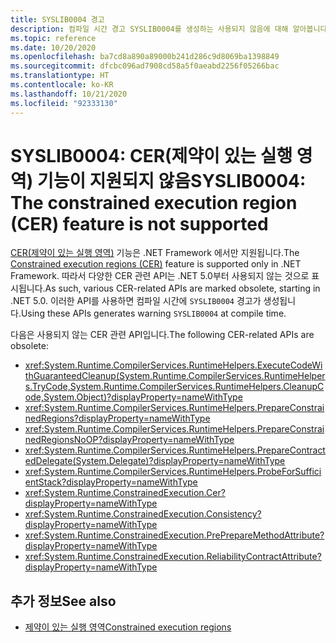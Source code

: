 ```yaml
---
title: SYSLIB0004 경고
description: 컴파일 시간 경고 SYSLIB0004를 생성하는 사용되지 않음에 대해 알아봅니다.
ms.topic: reference
ms.date: 10/20/2020
ms.openlocfilehash: ba7cd8a890a89000b241d286c9d8069ba1398849
ms.sourcegitcommit: dfcbc096ad7908cd58a5f0aeabd2256f05266bac
ms.translationtype: HT
ms.contentlocale: ko-KR
ms.lasthandoff: 10/21/2020
ms.locfileid: "92333130"
---
```

# <a name="syslib0004-the-constrained-execution-region-cer-feature-is-not-supported"></a><span data-ttu-id="e3e80-103">SYSLIB0004: CER(제약이 있는 실행 영역) 기능이 지원되지 않음</span><span class="sxs-lookup"><span data-stu-id="e3e80-103">SYSLIB0004: The constrained execution region (CER) feature is not supported</span></span>

<span data-ttu-id="e3e80-104">[CER(제약이 있는 실행 영역)](../../framework/performance/constrained-execution-regions.md) 기능은 .NET Framework 에서만 지원됩니다.</span><span class="sxs-lookup"><span data-stu-id="e3e80-104">The [Constrained execution regions (CER)](../../framework/performance/constrained-execution-regions.md) feature is supported only in .NET Framework.</span></span> <span data-ttu-id="e3e80-105">따라서 다양한 CER 관련 API는 .NET 5.0부터 사용되지 않는 것으로 표시됩니다.</span><span class="sxs-lookup"><span data-stu-id="e3e80-105">As such, various CER-related APIs are marked obsolete, starting in .NET 5.0.</span></span> <span data-ttu-id="e3e80-106">이러한 API를 사용하면 컴파일 시간에 `SYSLIB0004` 경고가 생성됩니다.</span><span class="sxs-lookup"><span data-stu-id="e3e80-106">Using these APIs generates warning `SYSLIB0004` at compile time.</span></span>

<span data-ttu-id="e3e80-107">다음은 사용되지 않는 CER 관련 API입니다.</span><span class="sxs-lookup"><span data-stu-id="e3e80-107">The following CER-related APIs are obsolete:</span></span>

- <xref:System.Runtime.CompilerServices.RuntimeHelpers.ExecuteCodeWithGuaranteedCleanup(System.Runtime.CompilerServices.RuntimeHelpers.TryCode,System.Runtime.CompilerServices.RuntimeHelpers.CleanupCode,System.Object)?displayProperty=nameWithType>
- <xref:System.Runtime.CompilerServices.RuntimeHelpers.PrepareConstrainedRegions?displayProperty=nameWithType>
- <xref:System.Runtime.CompilerServices.RuntimeHelpers.PrepareConstrainedRegionsNoOP?displayProperty=nameWithType>
- <xref:System.Runtime.CompilerServices.RuntimeHelpers.PrepareContractedDelegate(System.Delegate)?displayProperty=nameWithType>
- <xref:System.Runtime.CompilerServices.RuntimeHelpers.ProbeForSufficientStack?displayProperty=nameWithType>
- <xref:System.Runtime.ConstrainedExecution.Cer?displayProperty=nameWithType>
- <xref:System.Runtime.ConstrainedExecution.Consistency?displayProperty=nameWithType>
- <xref:System.Runtime.ConstrainedExecution.PrePrepareMethodAttribute?displayProperty=nameWithType>
- <xref:System.Runtime.ConstrainedExecution.ReliabilityContractAttribute?displayProperty=nameWithType>

## <a name="see-also"></a><span data-ttu-id="e3e80-108">추가 정보</span><span class="sxs-lookup"><span data-stu-id="e3e80-108">See also</span></span>

- [<span data-ttu-id="e3e80-109">제약이 있는 실행 영역</span><span class="sxs-lookup"><span data-stu-id="e3e80-109">Constrained execution regions</span></span>](../../framework/performance/constrained-execution-regions.md)
